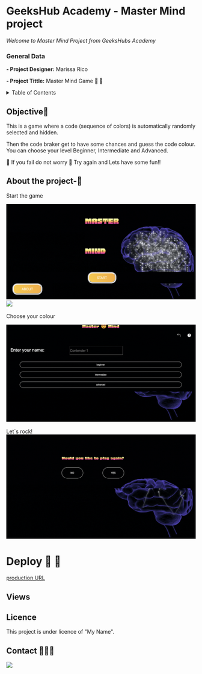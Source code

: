 # GeeksHub Academy - Master Mind project

<em> Welcome to Master Mind Project from GeeksHubs Academy</em>

### General Data

**- Project Designer:** Marissa Rico

**- Project Tittle:** Master Mind Game 🤯 🤯

<details>
  <summary>Table of Contents </summary>
  <ol>
  <li><a href="#Objective-🎯">Objetive</a></li>
  <li><a href="#About the project-🔎">About the Project</a></li>
  <li><a href="#Deploy-🚀">Deploy</a></li>
  <li><a href="#Views">Views</a></li>
  <li><a href="#Licence">Licence</a></li>
  <li><a href="#Contact">Contact</a></li>
  </ol>
</details>

## Objective🎯

This is a game where a code (sequence of colors) is automatically randomly selected and hidden.

Then the code braker get to have some chances and guess the code colour. You can choose your level Beginner, Intermediate and Advanced.

🤯 If you fail do not worry 🤯 Try again and Lets have some fun!!

## About the project-🔎

Start the game

<img src="./img/mind1.jpeg">

<img src="img/crash1.jpeg">

Choose your colour

<img src="img/mind2.png">

Let´s rock!
<img src="img/mind3.png">

# Deploy 🚀 🚀

<a href="https://maricode-40.github.io/Mastermind-project3/index.html"> production URL </a>

## Views

## Licence

This project is under licence of "My Name".

## Contact 👩🏽‍💻

<a href="https://www.linkedin.com/in/marissarico" target="_blank"> <img src="https://img.shields.io/badge/-LinkedIn-%230077B5?style=for-the-badge&logo=linkedin&logoColor=white" target="_blank"></a>
